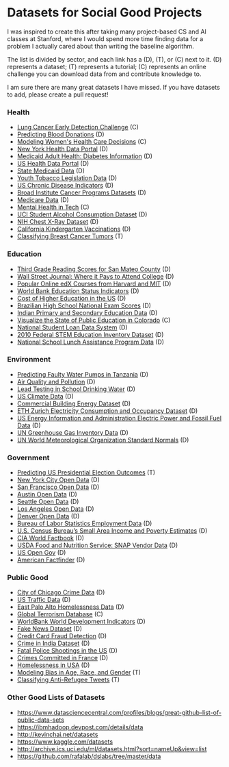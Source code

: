 # Datasets for Social Good Projects

I was inspired to create this after taking many project-based CS and AI classes at Stanford, where I would spend more time finding data for a problem I actually cared about than writing the baseline algorithm.

The list is divided by sector, and each link has a (D), (T), or (C) next to it. (D) represents a dataset; (T) represents a tutorial; (C) represents an online challenge you can download data from and contribute knowledge to.

I am sure there are many great datasets I have missed. If you have datasets to add, please create a pull request!

### Health

+ [Lung Cancer Early Detection Challenge](https://concepttoclinic.drivendata.org/) (C)
+ [Predicting Blood Donations](https://archive.ics.uci.edu/ml/datasets/Blood+Transfusion+Service+Center) (D)
+ [Modeling Women's Health Care Decisions](https://www.drivendata.org/competitions/6/countable-care-modeling-womens-health-care-decisions/page/22/) (C)
+ [New York Health Data Portal](https://health.data.ny.gov/) (D)
+ [Medicaid Adult Health: Diabetes Information](https://health.data.ny.gov/Health/QARR-Medicaid-Adult-Health-Diabetes-by-Year-Beginn/qm75-ktt9) (D)
+ [US Health Data Portal](https://www.healthdata.gov/) (D)
+ [State Medicaid Data](https://www.healthdata.gov/dataset/state-medicaid-and-chip-applications-eligibility-determinations-and-enrollment-data) (D)
+ [Youth Tobacco Legislation Data](https://www.healthdata.gov/dataset/cdc-state-system-tobacco-legislation-youth-access) (D)
+ [US Chronic Disease Indicators](https://www.healthdata.gov/dataset/us-chronic-disease-indicators-cdi) (D)
+ [Broad Institute Cancer Programs Datasets](http://portals.broadinstitute.org/cgi-bin/cancer/datasets.cgi) (D)
+ [Medicare Data](https://data.medicare.gov/) (D)
+ [Mental Health in Tech](https://www.kaggle.com/osmi/mental-health-in-tech-survey) (C)
+ [UCI Student Alcohol Consumption Dataset](https://www.kaggle.com/uciml/student-alcohol-consumption) (D)
+ [NIH Chest X-Ray Dataset](https://www.kaggle.com/nih-chest-xrays/images1) (D)
+ [California Kindergarten Vaccinations](https://github.com/ali-ce/datasets/tree/master/California-Kindergarten-Vaccinations) (D)
+ [Classifying Breast Cancer Tumors](https://github.com/cs4good/social-good-106-section/tree/master/Winter%202017/cancer-classification) (T)

### Education

+ [Third Grade Reading Scores for San Mateo County](https://www.opendatanetwork.com/dataset/data.smcgov.org/mrn5-7yxx) (D)
+ [Wall Street Journal: Where it Pays to Attend College](https://www.kaggle.com/wsj/college-salaries) (D)
+ [Popular Online edX Courses from Harvard and MIT](https://www.kaggle.com/edx/course-study) (D)
+ [World Bank Education Status Indicators](https://www.kaggle.com/theworldbank/education-statistics) (D)
+ [Cost of Higher Education in the US](https://www.kaggle.com/kaggle/college-scorecard) (D)
+ [Brazilian High School National Exam Scores](https://www.kaggle.com/gbonesso/enem2015) (D)
+ [Indian Primary and Secondary Education Data](https://www.kaggle.com/rajanand/education-in-india) (D)
+ [Visualize the State of Public Education in Colorado](https://www.kaggle.com/c/visualize-the-state-of-education-in-colorado) (C)
+ [National Student Loan Data System](https://catalog.data.gov/dataset/national-student-loan-data-system) (D)
+ [2010 Federal STEM Education Inventory Dataset](https://catalog.data.gov/dataset/2010-federal-stem-education-inventory-data-set) (D)
+ [National School Lunch Assistance Program Data](https://catalog.data.gov/dataset/national-school-lunch-assistance-program-participation-and-meals-served-data) (D)

### Environment

+ [Predicting Faulty Water Pumps in Tanzania](https://github.com/taarifa/TaarifaWaterpoints) (D)
+ [Air Quality and Pollution](https://www.epa.gov/environmental-topics/air-topics) (D)
+ [Lead Testing in School Drinking Water](https://www.healthdata.gov/dataset/lead-testing-school-drinking-water-buildings-lead-free-plumbing-beginning-2016) (D)
+ [US Climate Data](https://www.ncdc.noaa.gov/data-access/quick-links#ghcn) (D)
+ [Commercial Building Energy Dataset](https://combed.github.io/) (D)
+ [ETH Zurich Electricity Consumption and Occupancy Dataset](http://www.vs.inf.ethz.ch/res/show.html?what=eco-data) (D)
+ [US Energy Information and Administration Electric Power and Fossil Fuel Data](https://www.eia.gov/electricity/data/eia923/) (D)
+ [UN Greenhouse Gas Inventory Data](http://data.un.org/Explorer.aspx?d=GHG) (D)
+ [UN World Meteorological Organization Standard Normals](http://data.un.org/Explorer.aspx?d=CLINO) (D)

### Government

+ [Predicting US Presidential Election Outcomes](https://github.com/cs109/content/blob/master/HW2_solutions.ipynb) (T)
+ [New York City Open Data](https://opendata.cityofnewyork.us/) (D)
+ [San Francisco Open Data](https://datasf.org/opendata/) (D)
+ [Austin Open Data](https://data.austintexas.gov/) (D)
+ [Seattle Open Data](https://data.seattle.gov/) (D)
+ [Los Angeles Open Data](https://data.lacity.org/) (D)
+ [Denver Open Data](https://www.denvergov.org/opendata) (D)
+ [Bureau of Labor Statistics Employment Data](https://www.bls.gov/data/#unemployment) (D)
+ [U.S. Census Bureau’s Small Area Income and Poverty Estimates](https://www.census.gov/programs-surveys/saipe.html) (D)
+ [CIA World Factbook](https://www.cia.gov/library/publications/the-world-factbook/) (D)
+ [USDA Food and Nutrition Service: SNAP Vendor Data](https://www.fns.usda.gov/snap-retailer-data) (D)
+ [US Open Gov](https://www.data.gov/open-gov/) (D)
+ [American Factfinder](https://factfinder.census.gov/faces/nav/jsf/pages/download_center.xhtml) (D)

### Public Good

+ [City of Chicago Crime Data](https://data.cityofchicago.org/Public-Safety/Crimes-2001-to-present/ijzp-q8t2) (D)
+ [US Traffic Data](https://catalog.data.gov/dataset?q=traffic+index&sort=score+desc%2C+name+asc&ext_location=&ext_bbox=&ext_prev_extent=-254.53125%2C-75.84516854027044%2C54.84375%2C83.19489563661588) (D)
+ [East Palo Alto Homelessness Data](https://www.opendatanetwork.com/dataset/data.smcgov.org/pjtq-78zn) (D)
+ [Global Terrorism Database](https://www.kaggle.com/START-UMD/gtd) (C)
+ [WorldBank World Development Indicators](https://www.kaggle.com/worldbank/world-development-indicators) (D)
+ [Fake News Dataset](https://www.kaggle.com/mrisdal/fake-news) (D)
+ [Credit Card Fraud Detection](https://www.kaggle.com/dalpozz/creditcardfraud/data) (D)
+ [Crime in India Dataset](https://www.kaggle.com/rajanand/crime-in-india) (D)
+ [Fatal Police Shootings in the US](https://www.washingtonpost.com/graphics/investigations/police-shootings-database/) (D)
+ [Crimes Committed in France](https://www.kaggle.com/government-of-france/crimes-in-france) (D)
+ [Homelessness in USA](https://github.com/ali-ce/datasets/tree/master/Homelessness-in-USA) (D)
+ [Modeling Bias in Age, Race, and Gender](https://github.com/dssg/hitchhikers-guide/tree/master/sources/tech-tutorials/model_eval) (T)
+ [Classifying Anti-Refugee Tweets](https://github.com/cs4good/social-good-106-section/tree/master/sentiment-analysis) (T)

### Other Good Lists of Datasets
+ https://www.datasciencecentral.com/profiles/blogs/great-github-list-of-public-data-sets
+ https://ibmhadoop.devpost.com/details/data
+ http://kevinchai.net/datasets
+ https://www.kaggle.com/datasets
+ http://archive.ics.uci.edu/ml/datasets.html?sort=nameUp&view=list
+ https://github.com/rafalab/dslabs/tree/master/data



